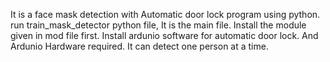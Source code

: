 It is a face mask detection with Automatic door lock program using python.
run train_mask_detector python file, It is the main file.
Install the module given in mod file first.
Install ardunio software for automatic door lock.
And Ardunio Hardware required.
It can detect one person at a time.
